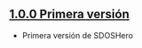 ## [1.0.0 Primera versión](http://git.sdos.es/ios/SDOSHero/tree/v1.0.0)

- Primera versión de SDOSHero